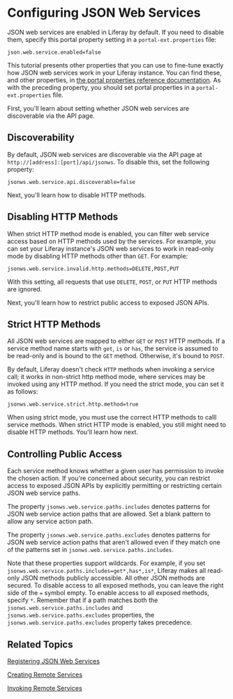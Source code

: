 # Configuring JSON Web Services

JSON web services are enabled in Liferay by default. If you need to disable 
them, specify this portal property setting in a `portal-ext.properties` file: 

    json.web.service.enabled=false

This tutorial presents other properties that you can use to fine-tune exactly
how JSON web services work in your Liferay instance. You can find these, and
other properties, in 
[the portal properties reference documentation](@platform-ref@/7.0-latest/propertiesdoc/portal.properties.html). 
As with the preceding property, you should set portal properties in a 
`portal-ext.properties` file. 

First, you'll learn about setting whether JSON web services are discoverable via 
the API page. 

## Discoverability

By default, JSON web services are discoverable via the API page at 
`http://[address]:[port]/api/jsonws`. To disable this, set the following 
property: 

    jsonws.web.service.api.discoverable=false

Next, you'll learn how to disable HTTP methods. 

## Disabling HTTP Methods

When strict HTTP method mode is enabled, you can filter web service access based
on HTTP methods used by the services. For example, you can set your Liferay 
instance's JSON web services to work in read-only mode by disabling HTTP methods 
other than `GET`. For example: 

    jsonws.web.service.invalid.http.methods=DELETE,POST,PUT

With this setting, all requests that use `DELETE`, `POST`, or `PUT` HTTP methods 
are ignored. 

Next, you'll learn how to restrict public access to exposed JSON APIs. 

## Strict HTTP Methods

All JSON web services are mapped to either `GET` or `POST` HTTP methods. If a
service method name starts with `get`, `is` or `has`, the service is assumed to
be read-only and is bound to the `GET` method. Otherwise, it's bound to `POST`. 

By default, Liferay doesn't check `HTTP` methods when invoking a service
call; it works in non-strict http method mode, where services may be invoked
using any HTTP method. If you need the strict mode, you can set it as follows: 

    jsonws.web.service.strict.http.method=true

When using strict mode, you must use the correct HTTP methods to calll service 
methods. When strict HTTP mode is enabled, you still might need to disable HTTP
methods. You'll learn how next. 

## Controlling Public Access

Each service method knows whether a given user has permission to invoke the 
chosen action. If you're concerned about security, you can restrict access
to exposed JSON APIs by explicitly permitting or restricting certain JSON web
service paths. 

The property `jsonws.web.service.paths.includes` denotes patterns for JSON web
service action paths that are allowed. Set a blank pattern to allow any service
action path. 

The property `jsonws.web.service.paths.excludes` denotes patterns for JSON web 
service action paths that aren't allowed even if they match one of the patterns 
set in `jsonws.web.service.paths.includes`. 

Note that these properties support wildcards. For example, if you set 
`jsonws.web.service.paths.includes=get*,has*,is*`, Liferay makes all read-only 
JSON methods publicly accessible. All other JSON methods are secured. To disable 
access to all exposed methods, you can leave the right side of the `=` symbol 
empty. To enable access to all exposed methods, specify `*`. Remember that if a 
path matches both the `jsonws.web.service.paths.includes` and 
`jsonws.web.service.paths.excludes` properties, the 
`jsonws.web.service.paths.excludes` property takes precedence. 

## Related Topics

[Registering JSON Web Services](/develop/tutorials/-/knowledge_base/7-1/registering-json-web-services)

[Creating Remote Services](/develop/tutorials/-/knowledge_base/7-1/creating-remote-services)

[Invoking Remote Services](/develop/tutorials/-/knowledge_base/7-1/invoking-remote-services)
